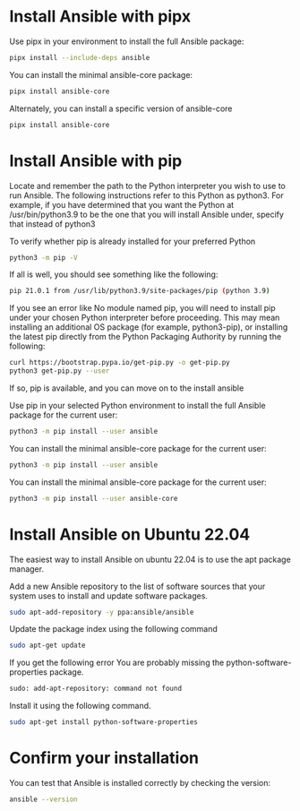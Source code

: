# Install Ansible with pipx

Use pipx in your environment to install the full Ansible package:

```bash
pipx install --include-deps ansible
```

You can install the minimal ansible-core package:

```bash
pipx install ansible-core
```

Alternately, you can install a specific version of ansible-core

```bash
pipx install ansible-core
```

# Install Ansible with pip

Locate and remember the path to the Python interpreter you wish to use to run Ansible. The following instructions refer to this Python as python3. For example, if you have determined that you want the Python at /usr/bin/python3.9 to be the one that you will install Ansible under, specify that instead of python3

To verify whether pip is already installed for your preferred Python

```bash
python3 -m pip -V
```

If all is well, you should see something like the following:

```bash
pip 21.0.1 from /usr/lib/python3.9/site-packages/pip (python 3.9)
```

If you see an error like No module named pip, you will need to install pip under your chosen Python interpreter before proceeding. This may mean installing an additional OS package (for example, python3-pip), or installing the latest pip directly from the Python Packaging Authority by running the following:

```bash
curl https://bootstrap.pypa.io/get-pip.py -o get-pip.py
python3 get-pip.py --user
```
If so, pip is available, and you can move on to the install ansible

Use pip in your selected Python environment to install the full Ansible package for the current user:

```bash
python3 -m pip install --user ansible
```

You can install the minimal ansible-core package for the current user:

```bash
python3 -m pip install --user ansible
```

You can install the minimal ansible-core package for the current user:

```bash
python3 -m pip install --user ansible-core
```

# Install Ansible on Ubuntu 22.04

The easiest way to install Ansible on ubuntu 22.04 is to use the apt package manager.

Add a new Ansible repository to the list of software sources that your system uses to install and update software packages.

```bash
sudo apt-add-repository -y ppa:ansible/ansible
```

Update the package index using the following command

```bash
sudo apt-get update
```

If you get the following error You are probably missing the python-software-properties package.

```bash
sudo: add-apt-repository: command not found
```

Install it using the following command.

```bash
sudo apt-get install python-software-properties
```


# Confirm your installation


You can test that Ansible is installed correctly by checking the version:

```bash
ansible --version
```